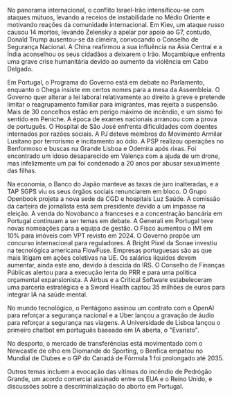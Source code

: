 No panorama internacional, o conflito Israel-Irão intensificou-se com ataques mútuos, levando a receios de instabilidade no Médio Oriente e motivando reações da comunidade internacional. Em Kiev, um ataque russo causou 14 mortos, levando Zelensky a apelar por apoio ao G7, contudo, Donald Trump ausentou-se da cimeira, convocando o Conselho de Segurança Nacional. A China reafirmou a sua influência na Ásia Central e a Índia aconselhou os seus cidadãos a deixarem o Irão. Moçambique enfrenta uma grave crise humanitária devido ao aumento da violência em Cabo Delgado.

Em Portugal, o Programa do Governo está em debate no Parlamento, enquanto o Chega insiste em certos nomes para a mesa da Assembleia. O Governo quer alterar a lei laboral relativamente ao direito à greve e pretende limitar o reagrupamento familiar para imigrantes, mas rejeita a suspensão. Mais de 30 concelhos estão em perigo máximo de incêndio, e um sismo foi sentido em Peniche. A época de exames nacionais arrancou com a prova de português. O Hospital de São José enfrenta dificuldades com doentes internados por razões sociais. A PJ deteve membros do Movimento Armilar Lusitano por terrorismo e incitamento ao ódio. A PSP realizou operações no Benformoso e buscas na Grande Lisboa e Odemira após rixas. Foi encontrado um idoso desaparecido em Valença com a ajuda de um drone, mas infelizmente um pai foi condenado a 20 anos por abusar sexualmente das filhas.

Na economia, o Banco do Japão manteve as taxas de juro inalteradas, e a TAP SGPS viu os seus órgãos sociais renunciarem em bloco. O Grupo Openbook projeta a nova sede da CGD e hospitais Luz Saúde. A comissão da carteira de jornalista está sem presidente devido a um impasse na eleição. A venda do Novobanco a franceses e a concentração bancária em Portugal continuam a ser temas em debate. A Generali em Portugal teve novas nomeações para a equipa de gestão. O Fisco aumentou o IMI em 10% para imóveis com VPT revisto em 2024. O Governo propõe um concurso internacional para reguladores. A Bright Pixel da Sonae investiu na tecnológica americana FlowFuse. Empresas portuguesas são as que mais litigam em ações coletivas na UE. Os salários líquidos devem aumentar, ainda este ano, devido à descida do IRS. O Conselho de Finanças Públicas alertou para a execução lenta do PRR e para uma política orçamental expansionista. A Airbus e a Critical Software estabeleceram uma parceria estratégica e a Sword Health captou 35 milhões de euros para integrar IA na saúde mental.

No mundo tecnológico, o Pentágono assinou um contrato com a OpenAI para reforçar a segurança nacional e a Uber lançou a gravação de áudio para reforçar a segurança nas viagens. A Universidade de Lisboa lançou o primeiro chatbot em português baseado em IA aberta, o "Evaristo".

No desporto, o mercado de transferências está movimentado com o Newcastle de olho em Diomande do Sporting, o Benfica empatou no Mundial de Clubes e o GP do Canadá de Fórmula 1 foi prolongado até 2035.

Outros temas incluem a evocação das vítimas do incêndio de Pedrógão Grande, um acordo comercial assinado entre os EUA e o Reino Unido, e discussões sobre a descriminalização do aborto em Portugal.
